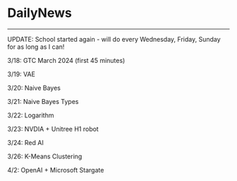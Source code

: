 # DailyNews
---
UPDATE:
School started again - will do every Wednesday, Friday, Sunday for as long as I can!

3/18: GTC March 2024 (first 45 minutes)

3/19: VAE

3/20: Naive Bayes

3/21: Naive Bayes Types

3/22: Logarithm

3/23: NVDIA + Unitree H1 robot

3/24: Red AI

3/26: K-Means Clustering

4/2: OpenAI + Microsoft Stargate
